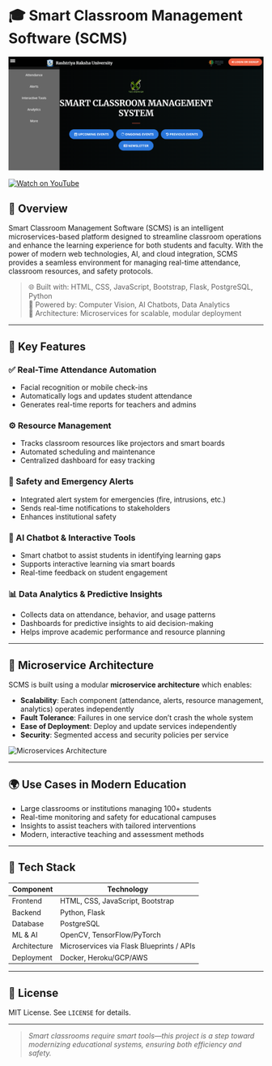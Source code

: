 # 🎓 Smart Classroom Management Software (SCMS)

![Smart Classroom Management System](dashboard.png)

[![Watch on YouTube](https://img.shields.io/badge/Watch%20Demo%20Video-red?style=for-the-badge&logo=youtube)](https://youtu.be/Q31oA_-Uil0?feature=shared)

## 📌 Overview

Smart Classroom Management Software (SCMS) is an intelligent microservices-based platform designed to streamline classroom operations and enhance the learning experience for both students and faculty. With the power of modern web technologies, AI, and cloud integration, SCMS provides a seamless environment for managing real-time attendance, classroom resources, and safety protocols.

> 🌐 Built with: HTML, CSS, JavaScript, Bootstrap, Flask, PostgreSQL, Python  
> 🧠 Powered by: Computer Vision, AI Chatbots, Data Analytics  
> 🧩 Architecture: Microservices for scalable, modular deployment

---

## 🚀 Key Features

### ✅ Real-Time Attendance Automation
- Facial recognition or mobile check-ins
- Automatically logs and updates student attendance
- Generates real-time reports for teachers and admins

### ⚙️ Resource Management
- Tracks classroom resources like projectors and smart boards
- Automated scheduling and maintenance
- Centralized dashboard for easy tracking

### 🚨 Safety and Emergency Alerts
- Integrated alert system for emergencies (fire, intrusions, etc.)
- Sends real-time notifications to stakeholders
- Enhances institutional safety

### 🧠 AI Chatbot & Interactive Tools
- Smart chatbot to assist students in identifying learning gaps
- Supports interactive learning via smart boards
- Real-time feedback on student engagement

### 📊 Data Analytics & Predictive Insights
- Collects data on attendance, behavior, and usage patterns
- Dashboards for predictive insights to aid decision-making
- Helps improve academic performance and resource planning

---

## 🧱 Microservice Architecture

SCMS is built using a modular **microservice architecture** which enables:

- **Scalability**: Each component (attendance, alerts, resource management, analytics) operates independently
- **Fault Tolerance**: Failures in one service don’t crash the whole system
- **Ease of Deployment**: Deploy and update services independently
- **Security**: Segmented access and security policies per service

![Microservices Architecture](https://miro.medium.com/v2/resize:fit:1400/format:webp/1*VjQtmTb-jh7XMfblc1e0YA.png)

---

## 🌍 Use Cases in Modern Education

- Large classrooms or institutions managing 100+ students
- Real-time monitoring and safety for educational campuses
- Insights to assist teachers with tailored interventions
- Modern, interactive teaching and assessment methods

---

## 📁 Tech Stack

| Component              | Technology           |
|------------------------|----------------------|
| Frontend               | HTML, CSS, JavaScript, Bootstrap |
| Backend                | Python, Flask        |
| Database               | PostgreSQL           |
| ML & AI                | OpenCV, TensorFlow/PyTorch |
| Architecture           | Microservices via Flask Blueprints / APIs |
| Deployment             | Docker, Heroku/GCP/AWS |

---

## 📜 License

MIT License. See `LICENSE` for details.

---

> _Smart classrooms require smart tools—this project is a step toward modernizing educational systems, ensuring both efficiency and safety._

